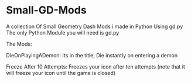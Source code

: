 # Small-GD-Mods

A collection Of Small Geometry Dash Mods i made in Python Using gd.py
The only Python Module you will need is gd.py

The Mods:

DieOnPlayingADemon: Its in the title, Die instantly on entering a demon

Freeze After 10 Attempts: Freezes your icon after ten attempts (note that it will freeze your icon until the game is closed)
